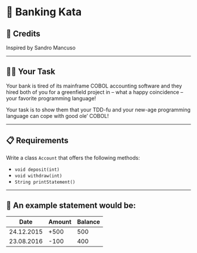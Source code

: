 # 🏦 Banking Kata

## 🙏 Credits

Inspired by Sandro Mancuso

---

## 🧑‍💻 Your Task

Your bank is tired of its mainframe COBOL accounting software and they hired both of you for a greenfield project in – what a happy coincidence – your favorite programming language!

Your task is to show them that your TDD-fu and your new-age programming language can cope with good ole’ COBOL!

---

## 📋 Requirements

Write a class `Account` that offers the following methods:

- `void deposit(int)`
- `void withdraw(int)`
- `String printStatement()`

---

## 🧾 An example statement would be:

| Date       | Amount | Balance |
|------------|--------|---------|
| 24.12.2015 | +500   | 500     |
| 23.08.2016 | -100   | 400     |
